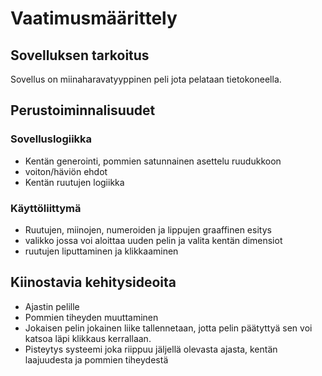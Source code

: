 # Vaatimusmäärittely

## Sovelluksen tarkoitus
Sovellus on miinaharavatyyppinen peli jota pelataan tietokoneella.

## Perustoiminnalisuudet
### Sovelluslogiikka 
- Kentän generointi, pommien satunnainen asettelu ruudukkoon
- voiton/häviön ehdot
- Kentän ruutujen logiikka
### Käyttöliittymä 
- Ruutujen, miinojen, numeroiden ja lippujen graaffinen esitys
- valikko jossa voi aloittaa uuden pelin ja valita kentän dimensiot
- ruutujen liputtaminen ja klikkaaminen 

## Kiinostavia kehitysideoita
- Ajastin pelille
- Pommien tiheyden muuttaminen
- Jokaisen pelin jokainen liike tallennetaan, jotta pelin päätyttyä sen voi katsoa läpi klikkaus kerrallaan.
- Pisteytys systeemi joka riippuu jäljellä olevasta ajasta, kentän laajuudesta ja pommien tiheydestä
